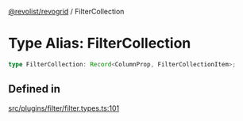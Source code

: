 [@revolist/revogrid](README.md) / FilterCollection

# Type Alias: FilterCollection

```ts
type FilterCollection: Record<ColumnProp, FilterCollectionItem>;
```

## Defined in

[src/plugins/filter/filter.types.ts:101](https://github.com/revolist/revogrid/blob/029346d93426056ab8f85e88430904164676d501/src/plugins/filter/filter.types.ts#L101)
